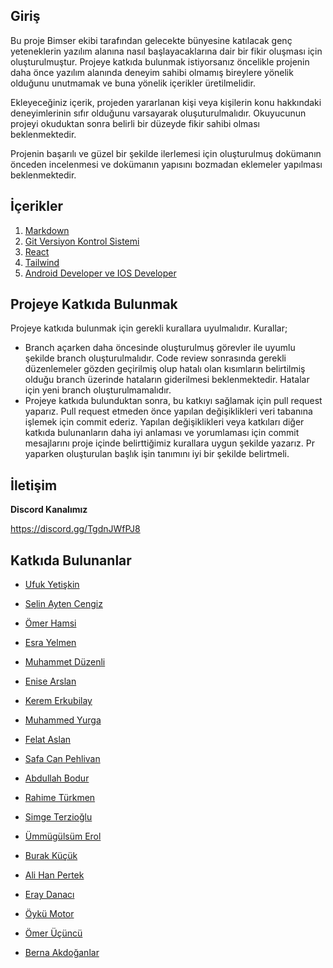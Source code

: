 ## Giriş

Bu proje Bimser ekibi tarafından gelecekte bünyesine katılacak genç yeteneklerin yazılım alanına nasıl başlayacaklarına dair bir fikir oluşması için oluşturulmuştur. Projeye katkıda bulunmak istiyorsanız öncelikle projenin daha önce yazılım alanında deneyim sahibi olmamış bireylere yönelik olduğunu unutmamak ve buna yönelik içerikler üretilmelidir.

Ekleyeceğiniz içerik, projeden yararlanan kişi veya kişilerin konu hakkındaki deneyimlerinin sıfır olduğunu varsayarak oluşuturulmalıdır. Okuyucunun projeyi okuduktan sonra belirli bir düzeyde fikir sahibi olması beklenmektedir.

Projenin başarılı ve güzel bir şekilde ilerlemesi için oluşturulmuş dokümanın önceden incelenmesi ve dokümanın yapısını bozmadan eklemeler yapılması beklenmektedir.

## İçerikler

1. [Markdown](./docs/Markdown.md)
2. [Git Versiyon Kontrol Sistemi](./docs/Git-Versiyon-Kontrol.md)
3. [React](docs/React.md)
4. [Tailwind](docs/Tailwind.md)
5. [Android Developer ve IOS Developer](docs/Android-IOS-Dev.md)

## Projeye Katkıda Bulunmak

Projeye katkıda bulunmak için gerekli kurallara uyulmalıdır. Kurallar;

- Branch açarken daha öncesinde oluşturulmuş görevler ile uyumlu şekilde branch oluşturulmalıdır. Code review sonrasında gerekli düzenlemeler gözden geçirilmiş olup hatalı olan kısımların belirtilmiş olduğu branch üzerinde hataların giderilmesi beklenmektedir. Hatalar için yeni branch oluşturulmamalıdır.
- Projeye katkıda bulunduktan sonra, bu katkıyı sağlamak için pull request yaparız. Pull request etmeden önce yapılan değişiklikleri veri tabanına işlemek için commit ederiz. Yapılan değişiklikleri veya katkıları diğer katkıda bulunanların daha iyi anlaması ve yorumlaması için commit mesajlarını proje içinde belirttiğimiz kurallara uygun şekilde yazarız. Pr yaparken oluşturulan başlık işin tanımını iyi bir şekilde belirtmeli.

## İletişim

**Discord Kanalımız** <br>

https://discord.gg/TgdnJWfPJ8

## Katkıda Bulunanlar

- [Ufuk Yetişkin](Interns/UfukYetiskin.md)

- [Selin Ayten Cengiz](Interns/SelinAytenCengiz.md)

- [Ömer Hamsi](Interns/ÖmerHamsi.md)

- [Esra Yelmen](Interns/EsraYelmen.md)

- [Muhammet Düzenli](Interns/MuhammetDuzenli.md)

- [Enise Arslan](Interns/EniseArslan.md)

- [Kerem Erkubilay](Interns/KeremErkubilay.md)

- [Muhammed Yurga](Interns/MuhammedYurga.md)

- [Felat Aslan](Interns/FelatAslan.md)

- [Safa Can Pehlivan](Interns/SafaCanPehlivan.md)

- [Abdullah Bodur](Interns/AbdullahBodur.md)

- [Rahime Türkmen](Interns/RahimeTurkmen.md)

- [Simge Terzioğlu](Interns/SimgeTerzioglu.md)

- [Ümmügülsüm Erol](Interns/UmmugulsumErol.md)

- [Burak Küçük](Interns/BurakKucuk.md)

- [Ali Han Pertek](Interns/AliHanPertek.md)

- [Eray Danacı](Interns/ErayDanaci.md)

- [Öykü Motor](Interns/OykuMotor.md)

- [Ömer Üçüncü](Interns/OmerUcuncu.md)

- [Berna Akdoğanlar](Interns/BernaAkdoganlar.md)
